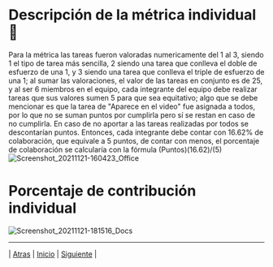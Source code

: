 # Descripción de la métrica individual 📝
Para la métrica las tareas fueron valoradas numericamente del 1 al 3, siendo 1 el tipo de tarea más sencilla, 2 siendo una tarea que conlleva el doble de esfuerzo de una 1, y 3 siendo una tarea que conlleva el triple de esfuerzo de una 1; al sumar las valoraciones, el valor de las tareas en conjunto es de 25, y al ser 6 miembros en el equipo, cada integrante del equipo debe realizar tareas que sus valores sumen 5 para que sea equitativo; algo que se debe mencionar es que la tarea de "Aparece en el video" fue asignada a todos, por lo que no se suman puntos por cumplirla pero sí se restan en caso de no cumplirla. En caso de no aportar a las tareas realizadas por todos se descontarían puntos. Entonces, cada integrante debe contar con 16.62% de colaboración, que equivale a 5 puntos, de contar con menos, el porcentaje de colaboración se calcularía con la fórmula (Puntos)(16.62)/(5)
![Screenshot_20211121-160423_Office](https://user-images.githubusercontent.com/92338579/142783983-dc081c09-ece8-4ff2-a543-58e61012f7cb.jpg)

# Porcentaje de contribución individual
![Screenshot_20211121-181516_Docs](https://user-images.githubusercontent.com/92338579/142784884-e78ae2f0-98e1-44fd-ad4c-0420baf5afaf.jpg)

-----------------
| [Atras](https://github.com/Juanca1984/Blockchain/blob/main/Documentaci%C3%B3n/Segunda%20Entrega/Dise%C3%B1o.md#diagrama-de-despliegue-"Atras") |
[Inicio](https://github.com/Juanca1984/Blockchain/blob/main/Documentaci%C3%B3n/Segunda%20Entrega/Bit%C3%A1cora.md#bit%C3%A1cora- "Inicio") |
[Siguiente]( https://github.com/Juanca1984/Blockchain/blob/main/Documentaci%C3%B3n/Segunda%20Entrega/Pruebas.md#prueba-de-aceptabilidad-qa-"Siguiente") |
